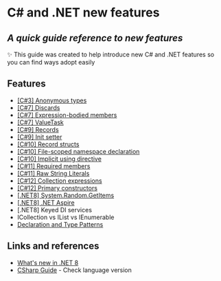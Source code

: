# C# and .NET new features
## _A quick guide reference to new features_

✨ This guide was created to help introduce new C# and .NET features so you can find ways adopt easily 

## Features

- [[C#3] Anonymous types](CSharpNewFeatures/Docs/CSharp3/AnonymousTypes.md)
- [[C#7] Discards](CSharpNewFeatures/Docs/CSharp7/Discards.md)
- [[C#7] Expression-bodied members](CSharpNewFeatures/Docs/CSharp7/ExpressionBodiedMembers.md)
- [[C#7] ValueTask](CSharpNewFeatures/Docs/CSharp7/ValueTask.md)
- [[C#9] Records](CSharpNewFeatures/Docs/CSharp9/Records.md)
- [[C#9] Init setter](CSharpNewFeatures/Docs/CSharp9/InitSetter.md)
- [[C#10] Record structs](CSharpNewFeatures/Docs/CSharp10/RecordStructs.md)
- [[C#10] File-scoped namespace declaration](CSharpNewFeatures/Docs/CSharp10/FileScopedNamespace.md)
- [[C#10] Implicit using directive](CSharpNewFeatures/Docs/CSharp10/ImplicitUsingDirective.md)
- [[C#11] Required members](CSharpNewFeatures/Docs/CSharp11/Required.md)
- [[C#11] Raw String Literals](CSharpNewFeatures/Docs/CSharp11/RawStringLiterals.md)
- [[C#12] Collection expressions](CSharpNewFeatures/Docs/CSharp12/CollectionExpressions.md)
- [[C#12] Primary constructors](CSharpNewFeatures/Docs/CSharp12/PrimaryConstructors.md)
- [[.NET8] System.Random.GetItems](CSharpNewFeatures/Docs/DotNet8/SystemRandom.md)
- [[.NET8] .NET Aspire](CSharpNewFeatures/Docs/DotNet8/Aspire.md)
- [.NET8] Keyed DI services
- ICollection vs IList vs IEnumerable
- [Declaration and Type Patterns](CSharpNewFeatures/Docs/Others/Others.md)

## Links and references

- [What's new in .NET 8](https://learn.microsoft.com/en-us/dotnet/core/whats-new/dotnet-8)
- [CSharp Guide](https://learn.microsoft.com/en-us/dotnet/csharp/language-reference/configure-language-version) - Check language version

